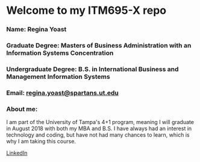 # Welcome to my ITM695-X repo

### Name: Regina Yoast
### Graduate Degree: Masters of Business Administration with an Information Systems Concentration
### Undergraduate Degree: B.S. in International Business and Management Information Systems
### Email: regina.yoast@spartans.ut.edu

### About me:

I am part of the University of Tampa's 4+1 program, meaning I will graduate in August 2018 with both my MBA and B.S. I have always had an interest in technology and coding, but have not had many chances to learn, which is why I am taking this course. 

[LinkedIn](https://www.linkedin.com/in/regina-yoast-90730586/)


